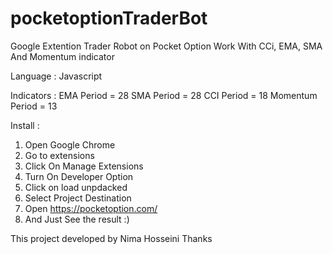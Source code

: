 # pocketoptionTraderBot
Google Extention Trader Robot on Pocket Option Work With CCi, EMA, SMA And Momentum indicator

Language : Javascript

Indicators :
EMA Period = 28
SMA Period = 28
CCI Period = 18
Momentum Period = 13

Install :
1. Open Google Chrome
2. Go to extensions
3. Click On Manage Extensions
4. Turn On Developer Option
5. Click on load unpdacked
6. Select Project Destination
7. Open https://pocketoption.com/
8. And Just See the result :)

This project developed by Nima Hosseini
Thanks

